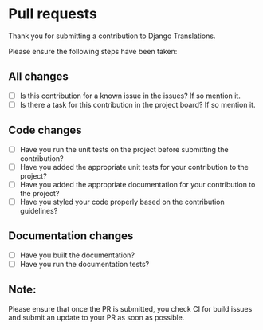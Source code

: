 # Pull requests

Thank you for submitting a contribution to Django Translations.

Please ensure the following steps have been taken:

## All changes

- [ ] Is this contribution for a known issue in the issues? If so mention it.
- [ ] Is there a task for this contribution in the project board? If so mention it.

## Code changes

- [ ] Have you run the unit tests on the project before submitting the contribution?
- [ ] Have you added the appropriate unit tests for your contribution to the project?
- [ ] Have you added the appropriate documentation for your contribution to the project?
- [ ] Have you styled your code properly based on the contribution guidelines?

## Documentation changes

- [ ] Have you built the documentation?
- [ ] Have you run the documentation tests?

## Note:

Please ensure that once the PR is submitted, you check CI for build issues and submit an update to your PR as soon as possible.
